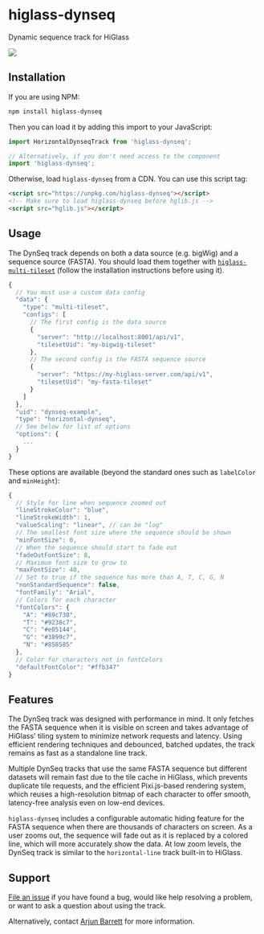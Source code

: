 # higlass-dynseq
Dynamic sequence track for HiGlass

![](https://user-images.githubusercontent.com/29579245/127757191-244d2d33-e13f-4e30-b80e-f05f70134ba4.png)
## Installation

If you are using NPM:
```sh
npm install higlass-dynseq
```

Then you can load it by adding this import to your JavaScript:

```js
import HorizontalDynseqTrack from 'higlass-dynseq';

// Alternatively, if you don't need access to the component
import 'higlass-dynseq';
```

Otherwise, load `higlass-dynseq` from a CDN. You can use this script tag:

```html
<script src="https://unpkg.com/higlass-dynseq"></script>
<!-- Make sure to load higlass-dynseq before hglib.js -->
<script src="hglib.js"></script>
```

## Usage

The DynSeq track depends on both a data source (e.g. bigWig) and a sequence source (FASTA). You should load them together with [`higlass-multi-tileset`](https://github.com/kundajelab/higlass-multi-tileset) (follow the installation instructions before using it).

```js
{
  // You must use a custom data config
  "data": {
    "type": "multi-tileset",
    "configs": [
      // The first config is the data source
      {
        "server": "http://localhost:8001/api/v1",
        "tilesetUid": "my-bigwig-tileset"
      },
      // The second config is the FASTA sequence source
      {
        "server": "https://my-higlass-server.com/api/v1",
        "tilesetUid": "my-fasta-tileset"
      }
    ]
  },
  "uid": "dynseq-example",
  "type": "horizontal-dynseq",
  // See below for list of options
  "options": {
    ...
  }
}
```

These options are available (beyond the standard ones such as `labelColor` and `minHeight`):

```js
{
  // Style for line when sequence zoomed out
  "lineStrokeColor": "blue",
  "lineStrokeWidth": 1,
  "valueScaling": "linear", // can be "log"
  // The smallest font size where the sequence should be shown
  "minFontSize": 0,
  // When the sequence should start to fade out
  "fadeOutFontSize": 8,
  // Maximum font size to grow to
  "maxFontSize": 40,
  // Set to true if the sequence has more than A, T, C, G, N
  "nonStandardSequence": false,
  "fontFamily": "Arial",
  // Colors for each character
  "fontColors": {
    "A": "#89c738",
    "T": "#9238c7",
    "C": "#e05144",
    "G": "#3899c7",
    "N": "#858585"
  },
  // Color for characters not in fontColors
  "defaultFontColor": "#ffb347"
}
```

## Features
The DynSeq track was designed with performance in mind. It only fetches the FASTA sequence when it is visible on screen and takes advantage of HiGlass' tiling system to minimize network requests and latency. Using efficient rendering techniques and debounced, batched updates, the track remains as fast as a standalone line track.

Multiple DynSeq tracks that use the same FASTA sequence but different datasets will remain fast due to the tile cache in HiGlass, which prevents duplicate tile requests, and the efficient Pixi.js-based rendering system, which reuses a high-resolution bitmap of each character to offer smooth, latency-free analysis even on low-end devices.

`higlass-dynseq` includes a configurable automatic hiding feature for the FASTA sequence when there are thousands of characters on screen. As a user zooms out, the sequence will fade out as it is replaced by a colored line, which will more accurately show the data. At low zoom levels, the DynSeq track is similar to the `horizontal-line` track built-in to HiGlass.

## Support
[File an issue](https://github.com/kundajelab/higlass-dynseq/issues) if you have found a bug, would like help resolving a problem, or want to ask a question about using the track.

Alternatively, contact [Arjun Barrett](https://github.com/101arrowz) for more information.
